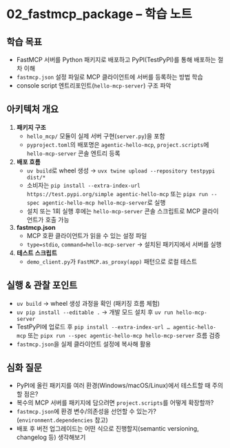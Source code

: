 # 02_fastmcp_package – 학습 노트

## 학습 목표
- FastMCP 서버를 Python 패키지로 배포하고 PyPI(TestPyPI)를 통해 배포하는 절차 이해
- `fastmcp.json` 설정 파일로 MCP 클라이언트에 서버를 등록하는 방법 학습
- console script 엔트리포인트(`hello-mcp-server`) 구조 파악

## 아키텍처 개요
1. **패키지 구조**
   - `hello_mcp/` 모듈이 실제 서버 구현(`server.py`)을 포함
   - `pyproject.toml`의 배포명은 `agentic-hello-mcp`, `project.scripts`에 `hello-mcp-server` 콘솔 엔트리 등록
2. **배포 흐름**
   - `uv build`로 wheel 생성 → `uvx twine upload --repository testpypi dist/*`
   - 소비자는 `pip install --extra-index-url https://test.pypi.org/simple agentic-hello-mcp` 또는 `pipx run --spec agentic-hello-mcp hello-mcp-server`로 실행
   - 설치 또는 1회 실행 후에는 `hello-mcp-server` 콘솔 스크립트로 MCP 클라이언트가 호출 가능
3. **fastmcp.json**
   - MCP 호환 클라이언트가 읽을 수 있는 설정 파일
   - `type=stdio`, `command=hello-mcp-server` → 설치된 패키지에서 서버를 실행
4. **테스트 스크립트**
   - `demo_client.py`가 `FastMCP.as_proxy(app)` 패턴으로 로컬 테스트

## 실행 & 관찰 포인트
- `uv build` → wheel 생성 과정을 확인 (패키징 흐름 체험)
- `uv pip install --editable .` → 개발 모드 설치 후 `uv run hello-mcp-server`
- TestPyPI에 업로드 후 `pip install --extra-index-url … agentic-hello-mcp` 또는 `pipx run --spec agentic-hello-mcp hello-mcp-server` 흐름 검증
- `fastmcp.json`을 실제 클라이언트 설정에 복사해 활용

## 심화 질문
- PyPI에 올린 패키지를 여러 환경(Windows/macOS/Linux)에서 테스트할 때 주의할 점은?
- 복수의 MCP 서버를 패키지에 담으려면 `project.scripts`를 어떻게 확장할까?
- `fastmcp.json`에 환경 변수/의존성을 선언할 수 있는가? (`environment.dependencies` 참고)
- 배포 후 버전 업그레이드는 어떤 식으로 진행할지(semantic versioning, changelog 등) 생각해보기
